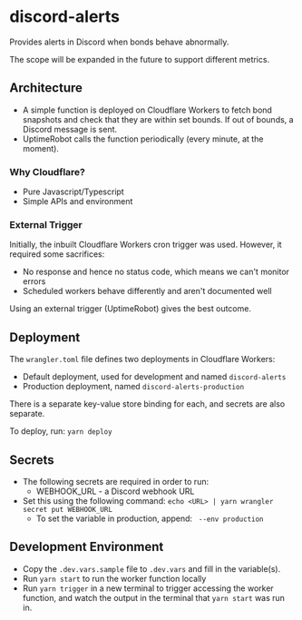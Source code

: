 # discord-alerts

Provides alerts in Discord when bonds behave abnormally.

The scope will be expanded in the future to support different metrics.

## Architecture

- A simple function is deployed on Cloudflare Workers to fetch bond snapshots and check that they are within set bounds. If out of bounds, a Discord message is sent.
- UptimeRobot calls the function periodically (every minute, at the moment).

### Why Cloudflare?

- Pure Javascript/Typescript
- Simple APIs and environment

### External Trigger

Initially, the inbuilt Cloudflare Workers cron trigger was used. However, it required some sacrifices:

- No response and hence no status code, which means we can't monitor errors
- Scheduled workers behave differently and aren't documented well

Using an external trigger (UptimeRobot) gives the best outcome.

## Deployment

The `wrangler.toml` file defines two deployments in Cloudflare Workers:

- Default deployment, used for development and named `discord-alerts`
- Production deployment, named `discord-alerts-production`

There is a separate key-value store binding for each, and secrets are also separate.

To deploy, run: `yarn deploy`

## Secrets

- The following secrets are required in order to run:
    - WEBHOOK_URL - a Discord webhook URL
- Set this using the following command: `echo <URL> | yarn wrangler secret put WEBHOOK_URL`
    - To set the variable in production, append: ` --env production`

## Development Environment

- Copy the `.dev.vars.sample` file to `.dev.vars` and fill in the variable(s).
- Run `yarn start` to run the worker function locally
- Run `yarn trigger` in a new terminal to trigger accessing the worker function, and watch the output in the terminal that `yarn start` was run in.